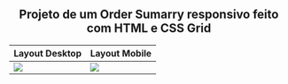 <h2 align="center"> 
  Projeto de um Order Sumarry responsivo feito com HTML e CSS Grid
</h2>

| Layout Desktop  |  Layout Mobile  |
| --------------- | --------------- |
|  <img src="https://user-images.githubusercontent.com/95729560/179403063-b2209012-5612-4f2f-8517-770fe3c63ffc.jpg"> |  <img src="https://user-images.githubusercontent.com/95729560/179403450-e9fc58e8-25c0-41f1-9e31-8d956b8649de.jpg"> |
